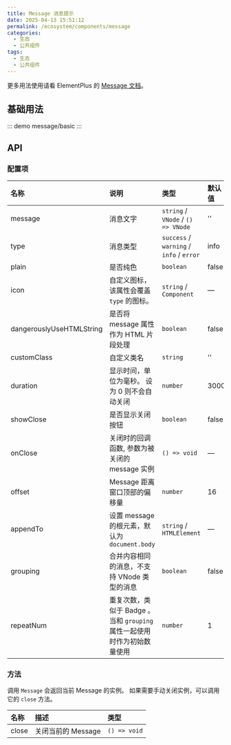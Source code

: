 ```yaml
---
title: Message 消息提示
date: 2025-04-13 15:51:12
permalink: /ecosystem/components/message
categories:
  - 生态
  - 公共组件
tags:
  - 生态
  - 公共组件
---
```


更多用法使用请看 ElementPlus 的 [Message 文档](https://element-plus.org/zh-CN/component/message.html)。

## 基础用法

::: demo
message/basic
:::

## API

### 配置项

| 名称                     | 说明                                                                    | 类型                                     | 默认值 |
| :----------------------- | :---------------------------------------------------------------------- | :--------------------------------------- | :----- |
| message                  | 消息文字                                                                | `string` / `VNode` / `() => VNode`       | ''     |
| type                     | 消息类型                                                                | `success` / `warning` / `info` / `error` | info   |
| plain                    | 是否纯色                                                                | `boolean`                                | false  |
| icon                     | 自定义图标，该属性会覆盖 `type` 的图标。                                | `string` / `Component`                   | —      |
| dangerouslyUseHTMLString | 是否将 message 属性作为 HTML 片段处理                                   | `boolean`                                | false  |
| customClass              | 自定义类名                                                              | `string`                                 | ''     |
| duration                 | 显示时间，单位为毫秒。 设为 0 则不会自动关闭                            | `number`                                 | 3000   |
| showClose                | 是否显示关闭按钮                                                        | `boolean`                                | false  |
| onClose                  | 关闭时的回调函数, 参数为被关闭的 message 实例                           | `() => void`                             | —      |
| offset                   | Message 距离窗口顶部的偏移量                                            | `number`                                 | 16     |
| appendTo                 | 设置 message 的根元素，默认为 `document.body`                           | `string` / `HTMLElement`                 | —      |
| grouping                 | 合并内容相同的消息，不支持 VNode 类型的消息                             | `boolean`                                | false  |
| repeatNum                | 重复次数，类似于 Badge 。当和 `grouping` 属性一起使用时作为初始数量使用 | `number`                                 | 1      |

### 方法

调用 `Message` 会返回当前 Message 的实例。 如果需要手动关闭实例，可以调用它的 `close` 方法。

| 名称  | 描述               | 类型         |
| :---- | :----------------- | :----------- |
| close | 关闭当前的 Message | `() => void` |
